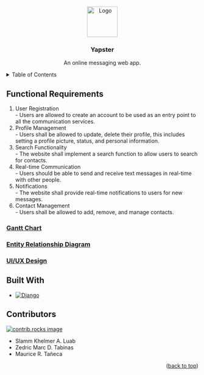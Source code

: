 <!-- Improved compatibility of back to top link: See: https://github.com/othneildrew/Best-README-Template/pull/73 -->
<a id="readme-top"></a>
<!--
*** Thanks for checking out the Best-README-Template. If you have a suggestion
*** that would make this better, please fork the repo and create a pull request
*** or simply open an issue with the tag "enhancement".
*** Don't forget to give the project a star!
*** Thanks again! Now go create something AMAZING! :D
-->



<!-- PROJECT SHIELDS -->
<!--
*** I'm using markdown "reference style" links for readability.
*** Reference links are enclosed in brackets [ ] instead of parentheses ( ).
*** See the bottom of this document for the declaration of the reference variables
*** for contributors-url, forks-url, etc. This is an optional, concise syntax you may use.
*** https://www.markdownguide.org/basic-syntax/#reference-style-links
-->
<!-- [![Contributors][contributors-shield]][contributors-url] -->
<!-- [![Forks][forks-shield]][forks-url]
[![Stargazers][stars-shield]][stars-url]
[![Issues][issues-shield]][issues-url]
[![MIT License][license-shield]][license-url]
[![LinkedIn][linkedin-shield]][linkedin-url] -->



<!-- PROJECT LOGO -->
<br />
<div align="center">
  <a href="https://github.com/github_username/repo_name">
    <img src="images/logo.png" alt="Logo" width="80" height="80">
  </a>

<h3 align="center">Yapster</h3>
  <p align="center">
    An online messaging web app.
  </p>
</div>



<!-- TABLE OF CONTENTS -->
<details>
  <summary>Table of Contents</summary>
  <ol>
    <li>
      <a href="#about-the-project">About The Project</a>
      <ul>
        <li><a href="#built-with">Built With</a></li>
      </ul>
    </li>
    <li>
      <a href="#getting-started">Getting Started</a>
      <ul>
        <li><a href="#prerequisites">Prerequisites</a></li>
        <li><a href="#installation">Installation</a></li>
      </ul>
    </li>
    <li><a href="#usage">Usage</a></li>
    <li><a href="#roadmap">Roadmap</a></li>
    <li><a href="#contributing">Contributing</a></li>
    <li><a href="#license">License</a></li>
    <li><a href="#contact">Contact</a></li>
    <li><a href="#acknowledgments">Acknowledgments</a></li>
  </ol>
</details>



<!-- ABOUT THE PROJECT -->
## Functional Requirements
<ol>
    <li>User Registration</li>
    - Users are allowed to create an account to be used as an entry point to all the communication services.
    <li>Profile Management</li>
    - Users shall be allowed to update, delete their profile, this includes setting a profile picture, status, and personal information.
    <li>Search Functionality</li>
    - The website shall implement a search function to allow users to search for contacts.
    <li>Real-time Communication</li>
    - Users should be able to send and receive text messages in real-time with other people.
    <li>Notifications</li>
    - The website shall provide real-time notifications to users for new messages.
    <li>Contact Management</li>
    - Users shall be allowed to add, remove, and manage contacts.
</ol>
<!-- [![Product Name Screen Shot][product-screenshot]](https://example.com)

<!-- <p align="right">(<a href="#readme-top">back to top</a>)</p> -->

### [Gantt Chart](https://docs.google.com/spreadsheets/d/16AcbicEaAtJmluKYG7YEEOi3xc_qryj9jhbu7KlheE0/edit?usp=sharing)
### [Entity Relationship Diagram](https://lucid.app/lucidchart/f8956de1-f18f-4610-8dc7-64e7ad19f165/edit?viewport_loc=-1060%2C-756%2C4440%2C2084%2C0_0&invitationId=inv_68b0612f-d029-4172-9423-3c0dc9e8fe67)
### [UI/UX Design](https://www.figma.com/design/9P7QkfXWb5f7ttSXoD1U7Z/Yapster-UI%2FUX?node-id=0-1&t=1SvnCTdPj49qbJpu-1)


## Built With


* [![Django][Django]][Django-url]



## Contributors

<a href="https://github.com/pokemau/yapster/graphs/contributors">
  <img src="https://contrib.rocks/image?repo=pokemau/yapster" alt="contrib.rocks image" />
</a>
<ul>
    <li>Slamm Khelmer A. Luab</li>
    <li>Zedric Marc D. Tabinas</li>
    <li>Maurice R. Tañeca</li>
</ul>

<p align="right">(<a href="#readme-top">back to top</a>)</p>


<!-- MARKDOWN LINKS & IMAGES -->
<!-- https://www.markdownguide.org/basic-syntax/#reference-style-links -->
[contributors-shield]: https://img.shields.io/github/contributors/pokemau/yapster.svg?style=for-the-badge
[contributors-url]: https://github.com/pokemau/yapster/graphs/contributors
[forks-shield]: https://img.shields.io/github/forks/github_username/repo_name.svg?style=for-the-badge
[forks-url]: https://github.com/github_username/repo_name/network/members
[stars-shield]: https://img.shields.io/github/stars/github_username/repo_name.svg?style=for-the-badge
[stars-url]: https://github.com/github_username/repo_name/stargazers
[issues-shield]: https://img.shields.io/github/issues/github_username/repo_name.svg?style=for-the-badge
[issues-url]: https://github.com/github_username/repo_name/issues
[license-shield]: https://img.shields.io/github/license/github_username/repo_name.svg?style=for-the-badge
[license-url]: https://github.com/github_username/repo_name/blob/master/LICENSE.txt
[linkedin-shield]: https://img.shields.io/badge/-LinkedIn-black.svg?style=for-the-badge&logo=linkedin&colorB=555
[linkedin-url]: https://linkedin.com/in/linkedin_username
[product-screenshot]: images/screenshot.png
[Django]: https://img.shields.io/badge/Django-092E20?style=for-the-badge&logo=django&logoColor=green
[Django-url]: https://www.djangoproject.com/
[Next.js]: https://img.shields.io/badge/next.js-000000?style=for-the-badge&logo=nextdotjs&logoColor=white
[Next-url]: https://nextjs.org/
[React.js]: https://img.shields.io/badge/React-20232A?style=for-the-badge&logo=react&logoColor=61DAFB
[React-url]: https://reactjs.org/
[Vue.js]: https://img.shields.io/badge/Vue.js-35495E?style=for-the-badge&logo=vuedotjs&logoColor=4FC08D
[Vue-url]: https://vuejs.org/
[Angular.io]: https://img.shields.io/badge/Angular-DD0031?style=for-the-badge&logo=angular&logoColor=white
[Angular-url]: https://angular.io/
[Svelte.dev]: https://img.shields.io/badge/Svelte-4A4A55?style=for-the-badge&logo=svelte&logoColor=FF3E00
[Svelte-url]: https://svelte.dev/
[Laravel.com]: https://img.shields.io/badge/Laravel-FF2D20?style=for-the-badge&logo=laravel&logoColor=white
[Laravel-url]: https://laravel.com
[Bootstrap.com]: https://img.shields.io/badge/Bootstrap-563D7C?style=for-the-badge&logo=bootstrap&logoColor=white
[Bootstrap-url]: https://getbootstrap.com
[JQuery.com]: https://img.shields.io/badge/jQuery-0769AD?style=for-the-badge&logo=jquery&logoColor=white
[JQuery-url]: https://jquery.com 